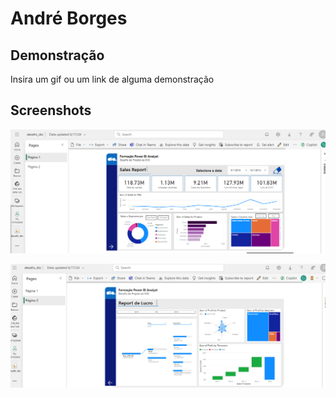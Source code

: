 # André Borges


## Demonstração

Insira um gif ou um link de alguma demonstração


## Screenshots

![Captura de tela do projeto](screenshot_pbw1.png)

![Captura de tela do projeto](screenshot_pbw2.png)
